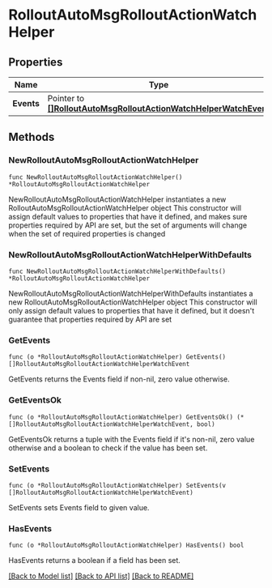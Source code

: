 # RolloutAutoMsgRolloutActionWatchHelper

## Properties

Name | Type | Description | Notes
------------ | ------------- | ------------- | -------------
**Events** | Pointer to [**[]RolloutAutoMsgRolloutActionWatchHelperWatchEvent**](RolloutAutoMsgRolloutActionWatchHelperWatchEvent.md) |  | [optional] 

## Methods

### NewRolloutAutoMsgRolloutActionWatchHelper

`func NewRolloutAutoMsgRolloutActionWatchHelper() *RolloutAutoMsgRolloutActionWatchHelper`

NewRolloutAutoMsgRolloutActionWatchHelper instantiates a new RolloutAutoMsgRolloutActionWatchHelper object
This constructor will assign default values to properties that have it defined,
and makes sure properties required by API are set, but the set of arguments
will change when the set of required properties is changed

### NewRolloutAutoMsgRolloutActionWatchHelperWithDefaults

`func NewRolloutAutoMsgRolloutActionWatchHelperWithDefaults() *RolloutAutoMsgRolloutActionWatchHelper`

NewRolloutAutoMsgRolloutActionWatchHelperWithDefaults instantiates a new RolloutAutoMsgRolloutActionWatchHelper object
This constructor will only assign default values to properties that have it defined,
but it doesn't guarantee that properties required by API are set

### GetEvents

`func (o *RolloutAutoMsgRolloutActionWatchHelper) GetEvents() []RolloutAutoMsgRolloutActionWatchHelperWatchEvent`

GetEvents returns the Events field if non-nil, zero value otherwise.

### GetEventsOk

`func (o *RolloutAutoMsgRolloutActionWatchHelper) GetEventsOk() (*[]RolloutAutoMsgRolloutActionWatchHelperWatchEvent, bool)`

GetEventsOk returns a tuple with the Events field if it's non-nil, zero value otherwise
and a boolean to check if the value has been set.

### SetEvents

`func (o *RolloutAutoMsgRolloutActionWatchHelper) SetEvents(v []RolloutAutoMsgRolloutActionWatchHelperWatchEvent)`

SetEvents sets Events field to given value.

### HasEvents

`func (o *RolloutAutoMsgRolloutActionWatchHelper) HasEvents() bool`

HasEvents returns a boolean if a field has been set.


[[Back to Model list]](../README.md#documentation-for-models) [[Back to API list]](../README.md#documentation-for-api-endpoints) [[Back to README]](../README.md)


